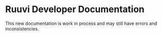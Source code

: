 # Ruuvi Developer Documentation

This new documentation is work in process and may still have errors and inconsistencies.


